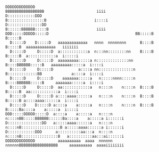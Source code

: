 ```

                                                                                                       
                                                                                                       
DDDDDDDDDDDDD                                            BBBBBBBBBBBBBBBBB                       iiii  
D::::::::::::DDD                                         B::::::::::::::::B                     i::::i 
D:::::::::::::::DD                                       B::::::BBBBBB:::::B                     iiii  
DDD:::::DDDDD:::::D                                      BB:::::B     B:::::B                          
  D:::::D    D:::::D   aaaaaaaaaaaaa   nnnn  nnnnnnnn      B::::B     B:::::B  aaaaaaaaaaaaa   iiiiiii 
  D:::::D     D:::::D  a::::::::::::a  n:::nn::::::::nn    B::::B     B:::::B  a::::::::::::a  i:::::i 
  D:::::D     D:::::D  aaaaaaaaa:::::a n::::::::::::::nn   B::::BBBBBB:::::B   aaaaaaaaa:::::a  i::::i 
  D:::::D     D:::::D           a::::a nn:::::::::::::::n  B:::::::::::::BB             a::::a  i::::i 
  D:::::D     D:::::D    aaaaaaa:::::a   n:::::nnnn:::::n  B::::BBBBBB:::::B     aaaaaaa:::::a  i::::i 
  D:::::D     D:::::D  aa::::::::::::a   n::::n    n::::n  B::::B     B:::::B  aa::::::::::::a  i::::i 
  D:::::D     D:::::D a::::aaaa::::::a   n::::n    n::::n  B::::B     B:::::B a::::aaaa::::::a  i::::i 
  D:::::D    D:::::D a::::a    a:::::a   n::::n    n::::n  B::::B     B:::::Ba::::a    a:::::a  i::::i 
DDD:::::DDDDD:::::D  a::::a    a:::::a   n::::n    n::::nBB:::::BBBBBB::::::Ba::::a    a:::::a i::::::i
D:::::::::::::::DD   a:::::aaaa::::::a   n::::n    n::::nB:::::::::::::::::B a:::::aaaa::::::a i::::::i
D::::::::::::DDD      a::::::::::aa:::a  n::::n    n::::nB::::::::::::::::B   a::::::::::aa:::ai::::::i
DDDDDDDDDDDDD          aaaaaaaaaa  aaaa  nnnnnn    nnnnnnBBBBBBBBBBBBBBBBB     aaaaaaaaaa  aaaaiiiiiiii
                                                                                                       
                                                                                                       
                                                                                                       
                                                                                                       
                                                                                                       
                                                                                                       
                                                                                                       

```
                                                                                                       
                                                                                                       
                                                                                                       
                                                                                                       
                                                                                                       
